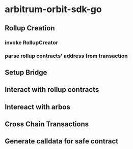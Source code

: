 # arbitrum-orbit-sdk-go

## Rollup Creation

### invoke RollupCreator

### parse rollup contracts' address from transaction

## Setup Bridge

## Interact with rollup contracts 

## Intereact with arbos

## Cross Chain Transactions

## Generate calldata for safe contract